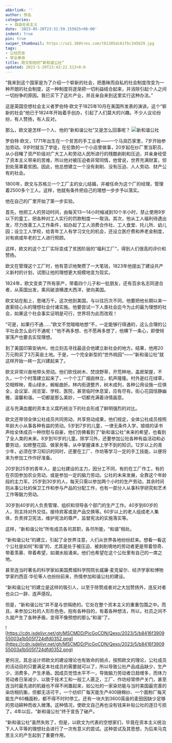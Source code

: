 ```yaml
---
abbrlink: ''
author: 佚名
categories:
- - 自由社会主义
date: '2023-05-20T23:31:59.155025+08:00'
indent: true
pin: true
swiper_thumbnail: https://so1.360tres.com/t01385dc61fbc345829.jpg
tags:
- 公社历史
- 学业革命
title: 欧文和他的“新和谐公社”
updated: 2023-5-20T23:43:22.513+8:0
---
```

“我来到这个国家是为了介绍一个崭新的社会，把愚昧而自私的社会制度改变为一种开朗的社会制度，这一种制度将逐渐把一切利益结合起来，并消除引起个人之间一切纷争的原因。我已买下了这片产业，并且亲自来到这里实行这种办法。”

这是英国空想社会主义者罗伯特·欧文于1825年10月在美国所发表的演讲。这个“崭新的社会”他已于1824年开始着手创办，引起了人们莫大的兴趣。不少人议论纷纷，有人赞扬，有人反对。

那么，欧文是怎样一个人、他的“新和谐公社”又是怎么回事呢？
![新和谐公社](https://cdn.jsdelivr.net/gh/MSCMDD/PicGoCDN/Qexo/2023/5/773438e6eecc18b50daa5998a6c5ac0e.jpg)

罗伯特·欧文，1771年出生在一个贫苦的手工业者——一个马具匹家里，7岁开始参加劳动。9岁时就当了学徒，在伦敦的一个小店里做事，20岁起在纱厂里当职员，从小目睹了资产阶级对广大工人和劳动人民所进行的残酷剥削和压迫，并亲身经受了资本主义带来的苦难，所以他对被压迫者非常同情，他曾说，世界充满财富，但到处笼罩着贫困。因此，他总想建立一个没有剥削、没有压迫、人人劳动、财产公有的社会。

1800年，欧文与苏格兰一个工厂主的女儿结婚，并被任命为这个厂的经理，管理着2500多个工人。这样，他就有条件把自己的理想一步步予以落实。

他在自己的厂里开始了第一步实验。

首先，他把工人的劳动时间，由每天13—14小时缩减到10个半小时，禁止使用9岁以下的童工，把各种对工人实行的罚款制度一一取消。其次，他从工人福利待遇出发，尽力改善工人工作条件，如办起了工人消费合作社、工人食堂、托儿所、幼儿园；设立工人学校，给青年工人有学习文化的机会，还设立医疗费和养老金制度，对有病或年老的工人进行照顾。

这样，欧文的这个工厂实际变成了贫困阶层的“福利工厂”，得到人们很高的评价和赞扬。

欧文在管理这个工厂时，他有意识地聚攒了一大笔钱，1823年他提出了建设共产义新村的计划，试图让他的理想更大规模地变为现实。

1824年，欧文变卖了所有家产，带着四个儿子和一批朋友，还有百余名志同道合者，从英国出发，乘风破浪横渡大西洋，驶向美国。

欧文站在船上，思绪万千。这次他到美国，与以往历次不同，他要把他长期以来一直萦绕心头的理想社会付诸实施。他要尝试一下人类社会迄今为止的最为理想的社会，如果这个社会事实证明是可行，世界将为此而改观！

“可是，如果行不通……”欧文不觉暗暗地想“不，一定能够行得通的，这么合理的公平社会怎么会行不通呢！”他不再多想、也不愿再多想了，他横下一条心，即使倾家荡产也要去实现理想。

到了美国印第安纳州，他立刻去寻找最适合他建立新社会的地方。结果，他用20万元购买了3万英亩土地。于是，一个完全新型的“世外桃园”——“新和谐公社”就这样开始一砖一瓦兴建起来了。

欧文非常兴奋地带头劳动。他们砍伐树木、焚烧野草，开荒种地，盖房架屋，不久，一个个村落建立起来了，一个个工厂烟囱林立，机声隆隆。村外是红花绿草，交相辉映，青山绿水，蜿蜒曲折。林内街道整齐，树木成列，各种公用设施一应俱全，会议室、阅览室、学校、医院，甚至临时休息室，应有尽有。街心花园恬静幽雅，温馨和谐。一切都是那么美妙，一切都充满着诗情画意。

这与充满血腥的资本主义腐朽统治下的社会形成了鲜明强烈的对比。

欧文还带领全体公社成员共同劳动，共享劳动成果，他们规定，全体公社成员按照年龄大小从事各种有益的劳动。5岁到7岁的儿童，一律无条件入学，琅琅的读书声给全体成员一种欣慰与自豪，他们仿佛看到了“新和谐公社”未来的希望，也看到了全人类的未来。8岁到10岁的儿童。除学习外，还要参加公社各种有益活动和必要劳动，如修整花园、做家务等，从中掌握课本上学不到的知识。12岁以上的青少年，必须在学习知识的同时，还要在工厂、作坊等学习一定的手工技能，以便将来为参加工作作好准备。

20岁到25岁的青年人，是公社建设的主力，因分工不同，有的在工厂作工，有的在农田参加农业劳动，或是参加一定的脑力劳动。公社的未来发展，全靠这个年龄段的主力军。25岁到30岁的人，每天只需以参加两个小时的生产劳动，其余时间则从事公社的保卫工作和参与产品的分配工作，也有一部分人从事科学研究和艺术工作等脑力劳动。

30岁到40岁的人负责管理、组织和领导各个部门的生产工作。40岁到60岁的人，则主持对外交往。接待宾客或是产品交换等。60岁以上的老人组成老人集体，负责捍卫宪法，维护宪法的尊严，监督宪法的实施落实等。

这样，“新和谐公社”所有成员各司其职，各尽所能，“和谐”相处。

“新和谐公社”的建立，引起了全世界注意，人们从世界各地纷纷赶来。想看一看这个公社是如何“和谐”的，尤其是处于被压迫、被剥削境地的劳动者更是带着惊奇、带着羡慕、带着希望，如潮水般涌来。他们也希望在这个公社里有自己的一席之地。

甚至连当时著名的科学家如美国费城科学院院长威廉·麦克留尔、经济学家和博物学家约西亚·华伦等人也纷纷前来，热情参加和谐公社的建设。

“新和谐公社”的建立是这样的吸引人，以至于除赞成者对之大加赞扬外，连反对者也众口一辞、连声感叹。

但是，“新和谐公社”并不是与世隔绝的。它处在整个资本主义的重重包围之中。而且，来参加公社的人形形色色，抱有各种目的，有着各种想法，所以，社员之间不久就产生了各种矛盾，变得不像预想的那么“和谐”了。

![https://cdn.jsdelivr.net/gh/MSCMDD/PicGoCDN/Qexo/2023/5/b8416f390955003a1b505f724dfd0352.png](https://cdn.jsdelivr.net/gh/MSCMDD/PicGoCDN/Qexo/2023/5/b8416f390955003a1b505f724dfd0352.png)

更何况，其总设计师欧文的建设理论也有致命的弱点，按照欧文的理论，公社成员的活动目的只要满足本社成员的需要就可以了，所以导致公社产品成品缺少，生产少，消费多，产生矛盾。因成员觉悟水平不一，导致脑力劳动者日趋增多，而体力劳动者日渐减少，以致于技术工和一般工人匮乏，工厂、作坊经常停产关门，甚至连当时最先进的机器也不得不闲置起来，如公社的一家染坊能与当时美国最完善的染坊相抗衡，但都无活可干，一个纺织厂每天能生产400磅棉纱、一个面粉厂每天能生产60桶面粉，都不得不时时停工。还有一块大到3600英亩的麦田因缺少足够的劳动耕种而收入微薄。这种情况，使欧文自己再也没有钱来补贴公社的逐日亏损了。4年以后，“新和谐公社”终于宣告了破产。

“新和谐公社”虽然失败了，但是，以欧文为代表的空想家们，毕竟在资本主义统治下人人平等的理想社会进行了一次有意义的尝试。这种尝试及其思想，为后来马克思主义的产生起到了重要作用。
